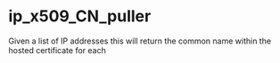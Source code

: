# ip_x509_CN_puller
Given a list of IP addresses this will return the common name within the hosted certificate for each
